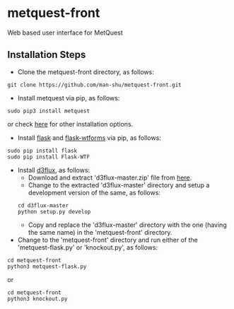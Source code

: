 
# metquest-front
Web based user interface for MetQuest
## Installation Steps
* Clone the metquest-front directory, as follows:
```
git clone https://github.com/man-shu/metquest-front.git
```
* Install metquest via pip, as follows: 
```
sudo pip3 install metquest
```
or check [here](https://github.com/aarthi31/metquest-1) for other installation options.
* Install [flask](http://flask.pocoo.org/) and [flask-wtforms](http://flask-wtf.readthedocs.io/en/stable/) via pip, as follows:
```
sudo pip install flask
sudo pip install Flask-WTF
```
* Install [d3flux](https://github.com/pstjohn/d3flux), as follows:
  * Download and extract 'd3flux-master.zip' file from [here](https://github.com/pstjohn/d3flux).
  * Change to the extracted 'd3flux-master' directory and setup a development version of the same, as follows:
  ```
  cd d3flux-master
  python setup.py develop
  ```
  * Copy and replace the 'd3flux-master' directory with the one (having the same name) in the 'metquest-front' directory.
* Change to the 'metquest-front' directory and run either of the 'metquest-flask.py' or 'knockout.py', as follows:
```
cd metquest-front
python3 metquest-flask.py
```
or
```
cd metquest-front
python3 knockout.py
```
